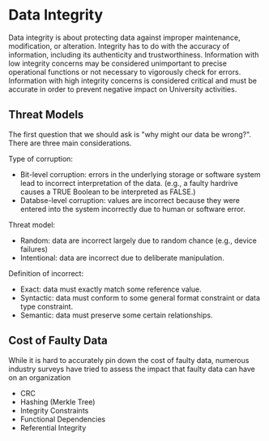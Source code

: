 # Data Integrity
Data integrity is about protecting data against improper maintenance, modification, or alteration. Integrity has to do with the accuracy of information, including its authenticity and trustworthiness. Information with low integrity concerns may be considered unimportant to precise operational functions or not necessary to vigorously check for errors. Information with high integrity concerns is considered critical and must be accurate in order to prevent negative impact on University activities.

## Threat Models
The first question that we should ask is "why might our data be wrong?". There are three main considerations.

Type of corruption:
- Bit-level corruption: errors in the underlying storage or software system lead to incorrect interpretation of the data. (e.g., a faulty hardrive causes a TRUE Boolean to be interpreted as FALSE.)
- Databse-level corruption: values are incorrect because they were entered into the system incorrectly due to human or software error.

Threat model:
- Random: data are incorrect largely due to random chance (e.g., device failures)
- Intentional: data are incorrect due to deliberate manipulation.

Definition of incorrect:
- Exact: data must exactly match some reference value. 
- Syntactic: data must conform to some general format constraint or data type constraint.
- Semantic: data must preserve some certain relationships.

## Cost of Faulty Data
While it is hard to accurately pin down the cost of faulty data, numerous industry surveys have tried to assess the impact that faulty data can have on an organization

- CRC
- Hashing (Merkle Tree)
- Integrity Constraints
- Functional Dependencies
- Referential Integrity
